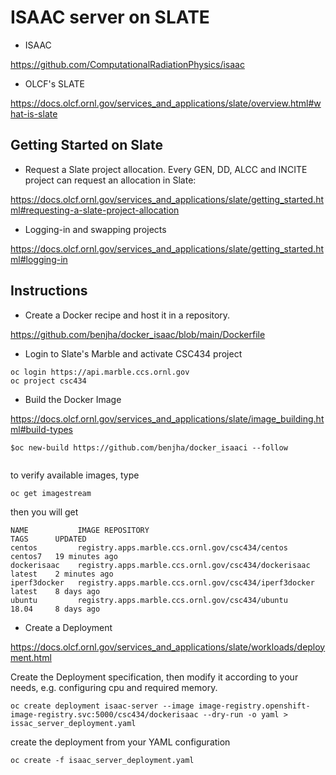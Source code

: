 # ISAAC server on SLATE

- ISAAC

https://github.com/ComputationalRadiationPhysics/isaac


- OLCF's SLATE

https://docs.olcf.ornl.gov/services_and_applications/slate/overview.html#what-is-slate
 

## Getting Started on Slate

- Request a Slate project allocation. Every GEN, DD, ALCC and INCITE project can request an allocation
in Slate:

https://docs.olcf.ornl.gov/services_and_applications/slate/getting_started.html#requesting-a-slate-project-allocation

- Logging-in and swapping projects

https://docs.olcf.ornl.gov/services_and_applications/slate/getting_started.html#logging-in


## Instructions

- Create a Docker recipe and host it in a repository. 

https://github.com/benjha/docker_isaac/blob/main/Dockerfile

- Login to Slate's Marble and activate CSC434 project

```
oc login https://api.marble.ccs.ornl.gov
oc project csc434
```

- Build the Docker Image

https://docs.olcf.ornl.gov/services_and_applications/slate/image_building.html#build-types

```
$oc new-build https://github.com/benjha/docker_isaaci --follow
    
```

to verify available images, type

```
oc get imagestream
```

then you will get

```
NAME           IMAGE REPOSITORY                                        TAGS      UPDATED
centos         registry.apps.marble.ccs.ornl.gov/csc434/centos         centos7   19 minutes ago
dockerisaac    registry.apps.marble.ccs.ornl.gov/csc434/dockerisaac    latest    2 minutes ago
iperf3docker   registry.apps.marble.ccs.ornl.gov/csc434/iperf3docker   latest    8 days ago
ubuntu         registry.apps.marble.ccs.ornl.gov/csc434/ubuntu         18.04     8 days ago
``` 

- Create a Deployment

https://docs.olcf.ornl.gov/services_and_applications/slate/workloads/deployment.html

Create the Deployment specification, then modify it according to  your needs, e.g. configuring cpu and required memory.

```
oc create deployment isaac-server --image image-registry.openshift-image-registry.svc:5000/csc434/dockerisaac --dry-run -o yaml > issac_server_deployment.yaml
```

create the deployment from your YAML configuration

```
oc create -f isaac_server_deployment.yaml
```

